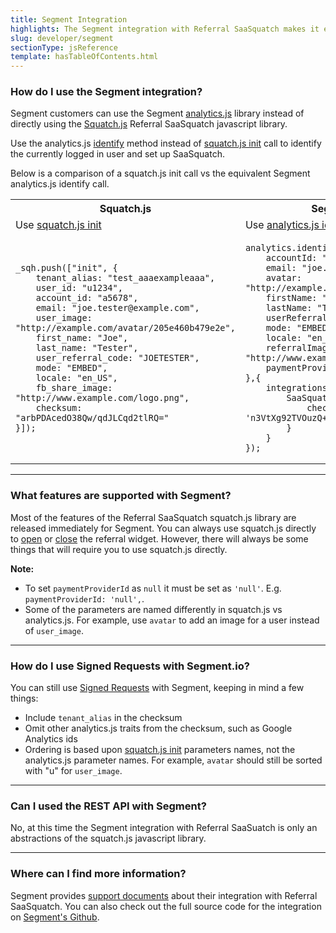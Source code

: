 ```yaml
---
title: Segment Integration
highlights: The Segment integration with Referral SaaSquatch makes it easy to send your existing Segment data to Referral SaaSquatch.
slug: developer/segment
sectionType: jsReference
template: hasTableOfContents.html
---
```


### How do I use the Segment integration?

Segment customers can use the Segment [analytics.js](https://segment.com/docs/sources/website/analytics.js/) library instead of directly using the [Squatch.js](/squatchjs) Referral SaaSquatch javascript library.

Use the analytics.js [identify](https://segment.com/docs/methods/identify) method instead of [squatch.js init](/squatchjs#init) call to identify the currently logged in user and set up SaaSquatch.

Below is a comparison of a squatch.js init call vs the equivalent Segment analytics.js identify call.

<table class="table">
    <tr>
        <th>
            Squatch.js
        </th>
        <th>
            Segment / analytics.js
        </th>
    </tr>
    <tr>
        <td>
            Use <a href="/squatchjs#init">squatch.js init</a>
        </td>
        <td>
            Use <a href="https://segment.com/docs/methods/identify">analytics.js identify</a>
        </td>
    </tr>
    <tr>
        <td>
<pre><code class="lang-js">_sqh.push(["init", {
    tenant_alias: "test_aaaexampleaaa",
    user_id: "u1234",
    account_id: "a5678",
    email: "joe.tester@example.com",
    user_image: "http://example.com/avatar/205e460b479e2e",
    first_name: "Joe",
    last_name: "Tester",
    user_referral_code: "JOETESTER",
    mode: "EMBED",
    locale: "en_US",
    fb_share_image: "http://www.example.com/logo.png",
    checksum: "arbPDAcedO38Qw/qdJLCqd2tlRQ="
}]);</code></pre>
                </td>
                <td>
<pre><code class="lang-js">analytics.identify( "u1234", {
    accountId: "a5678",
    email: "joe.tester@example.com",
    avatar: "http://example.com/avatar/205e460b479e2e",
    firstName: "Joe",
    lastName: "Tester",
    userReferralCode: "JOETESTER",
    mode: "EMBED",
    locale: "en_US",
    referralImage: "http://www.example.com/logo.png",
    paymentProviderId: 'cus_8rVOAthroptvT6'
},{
    integrations: {
        SaaSquatch: {
            checksum: 'n3VtXg92TVOuzQ+6EMV8FvjY4em5NptCcesDYv+9tegs='
        }
    }
});</code></pre>
        </td>
    </tr>

</table>

* * *

### What features are supported with Segment?

Most of the features of the Referral SaaSquatch squatch.js library are released immediately for Segment. You can always use squatch.js directly to [open](/squatchjs#open) or [close](/squatchjs#close) the referral widget. However, there will always be some things that will require you to use squatch.js directly.  

**Note:** 
- To set `paymentProviderId` as `null` it must be set as `'null'`. E.g. `paymentProviderId: 'null',`.
- Some of the parameters are named differently in squatch.js vs analytics.js. For example, use `avatar` to add an image for a user instead of `user_image`.
* * *

### How do I use Signed Requests with Segment.io?

You can still use [Signed Requests](/squatchjs/signed-requests) with Segment, keeping in mind a few things:

*   Include `tenant_alias` in the checksum
*   Omit other analytics.js traits from the checksum, such as Google Analytics ids
*   Ordering is based upon [squatch.js init](/squatchjs#init) parameters names, not the analytics.js parameter names. For example, `avatar` should still be sorted with "u" for `user_image`.

* * *

### Can I used the REST API with Segment?

No, at this time the Segment integration with Referral SaaSuatch is only an abstractions of the squatch.js javascript library. 

* * *

### Where can I find more information?

Segment provides [support documents](https://segment.com/docs/integrations/saasquatch/) about their integration with Referral SaaSquatch. You can also check out the full source code for the integration on [Segment's Github](https://github.com/segment-integrations/analytics.js-integration-saasquatch).